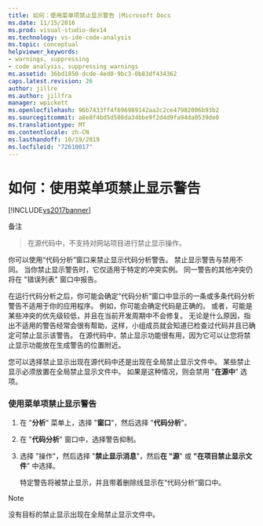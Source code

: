 ```yaml
---
title: 如何：使用菜单项禁止显示警告 |Microsoft Docs
ms.date: 11/15/2016
ms.prod: visual-studio-dev14
ms.technology: vs-ide-code-analysis
ms.topic: conceptual
helpviewer_keywords:
- warnings, suppressing
- code analysis, suppressing warnings
ms.assetid: 36bd1850-dcde-4ed0-9bc3-0b83df434362
caps.latest.revision: 26
author: jillre
ms.author: jillfra
manager: wpickett
ms.openlocfilehash: 96b7433ff4f696989142aa2c2ce47982006b93b2
ms.sourcegitcommit: a8e8f4bd5d508da34bbe9f2d4d9fa94da0539de0
ms.translationtype: MT
ms.contentlocale: zh-CN
ms.lasthandoff: 10/19/2019
ms.locfileid: "72610017"
---
```

# <a name="how-to-suppress-warnings-by-using-the-menu-item"></a>如何：使用菜单项禁止显示警告
[!INCLUDE[vs2017banner](../includes/vs2017banner.md)]

备注
> 在源代码中，不支持对网站项目进行禁止显示操作。

 你可以使用“代码分析”窗口来禁止显示代码分析警告。 禁止显示警告与禁用不同。 当你禁止显示警告时，它仅适用于特定的冲突实例。 同一警告的其他冲突仍将在 "错误列表" 窗口中报告。

 在运行代码分析之后，你可能会确定“代码分析”窗口中显示的一条或多条代码分析警告不适用于你的应用程序。 例如，你可能会确定代码是正确的。 或者，可能是某些冲突的优先级较低，并且在当前开发周期中不会修复。 无论是什么原因，指出不适用的警告经常会很有帮助，这样，小组成员就会知道已检查过代码并且已确定可禁止显示该警告。 在源代码中，禁止显示功能很有用，因为它可以让您将禁止显示功能放在生成警告的位置附近。

 您可以选择禁止显示出现在源代码中还是出现在全局禁止显示文件中。 某些禁止显示必须放置在全局禁止显示文件中。 如果是这种情况，则会禁用 "**在源中**" 选项。

### <a name="to-suppress-a-warning-by-using-menu-item"></a>使用菜单项禁止显示警告

1. 在 "**分析**" 菜单上，选择 "**窗口**"，然后选择 "**代码分析**"。

2. 在 "**代码分析**" 窗口中，选择警告抑制。

3. 选择 "操作"，然后选择 "**禁止显示消息**"，然后**在 "源**" 或 **"在项目禁止显示文件**" 中选择。

     特定警告将被禁止显示，并且带着删除线显示在“代码分析”窗口中。

> [!NOTE]
> 没有目标的禁止显示出现在全局禁止显示文件中。
